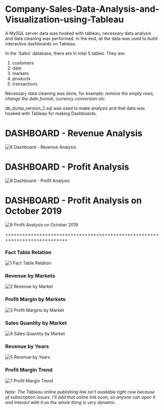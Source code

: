 # Company-Sales-Data-Analysis-and-Visualization-using-Tableau
A MySQL server data was hooked with tableau, necessary data analysis and data cleaning was performed. In the end, all the data was used to build interactive dashboards on Tableau.

In the 'Sales' database, there are in total 5 tables. They are:
1. customers
2. date
3. markets
4. products
5. transactions

Necessary data cleaning was done, for example: *remove the empty rows, change the date format, currency conversion etc.*

db_dump_version_2.sql was used to make analysis and that data was hooked with Tableau for making Dashboards.

# DASHBOARD - Revenue Analysis
![6  Dashboard - Revenue Analysis](https://user-images.githubusercontent.com/45898995/120538149-f5a55380-c407-11eb-8964-b85cef725f34.png)

# DASHBOARD - Profit Analysis
![8  Dashboard - Profit Analysis](https://user-images.githubusercontent.com/45898995/120538267-1e2d4d80-c408-11eb-97a5-212629e6a0de.png)

# DASHBOARD - Profit Analysis on October 2019
![9  Profit Analysis on October 2019](https://user-images.githubusercontent.com/45898995/120538491-664c7000-c408-11eb-9e17-79a658180ebe.png)

++++++++++++++++++++++++++++++++++++++++++++++++++++++++++++++++++++++++++++

### Fact Table Relation
![1  Fact Table Relation](https://user-images.githubusercontent.com/45898995/120525890-72313580-c3fa-11eb-8bdf-8be451295868.png)

### Revenue by Markets
![2  Revenue by Market](https://user-images.githubusercontent.com/45898995/120526212-c805dd80-c3fa-11eb-869a-bc9490bff405.png)

### Profit Margin by Markets
![3  Profit Margins by Market](https://user-images.githubusercontent.com/45898995/120526368-f1bf0480-c3fa-11eb-973b-02d48a2b3761.png)

### Sales Quantity by Market
![4  Sales Quantity by Market](https://user-images.githubusercontent.com/45898995/120526527-19ae6800-c3fb-11eb-9970-c19157a40e93.png)

### Revenue by Years
![5  Revenue by Years](https://user-images.githubusercontent.com/45898995/120526631-39459080-c3fb-11eb-9ca9-184d9339d287.png)

### Profit Margin Trend
![7  Profit Margin Trend](https://user-images.githubusercontent.com/45898995/120526724-55e1c880-c3fb-11eb-993e-151981b587dc.png)

###### Note: *The Tableau online publishing link isn't available right now because of subscription issues. I'll add that online link soon, so anyone can open it and interact with it as the whole thing is very dynamic.*
